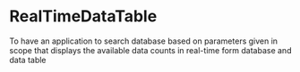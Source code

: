 # RealTimeDataTable
To have an application to search database based on parameters given in scope that displays the available data counts in real-time form database and data table 
